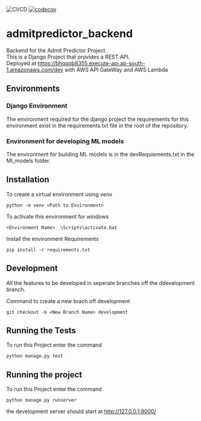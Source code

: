 ![CI/CD](https://github.com/winstonpais/admitpredictor_backend/workflows/Django%20CI%20CD/badge.svg)
[![codecov](https://codecov.io/gh/winstonpais/admitpredictor_backend/branch/main/graph/badge.svg)](https://codecov.io/gh/winstonpais/admitpredictor_backend)

# admitpredictor_backend
Backend for the Admit Predictor Project.  
This is a Django Project that provides a REST API.   
Deployed at https://bhqqqb8355.execute-api.ap-south-1.amazonaws.com/dev with AWS API GateWay and AWS Lambda

## Environments

### Django Environment
The environment required for the django project the requirements for this environment exist in the requirements.txt file in the root of the repository.  
  
### Environment for developing ML models
The environment for building ML models is in the devRequiements.txt in the Ml_models folder.  

## Installation
To create a virtual environment using venv
```
python -m venv <Path to Environment>
```
To activate this environment for windows
```
<Environment Name>  \Scripts\activate.bat
```
Install the environment Requirements
```
pip install -r requirements.txt
```

## Development
All the features to be developed in seperate branches off the ddevelopment branch.    

Command to create a new brach off development
```
git checkout -b <New Branch Name> development
```

## Running the Tests
To run this Project enter the command
```
python manage.py test
```

## Running the project
To run this Project enter the command
```
python manage.py runserver
```

the development server should start at http://127.0.0.1:8000/
